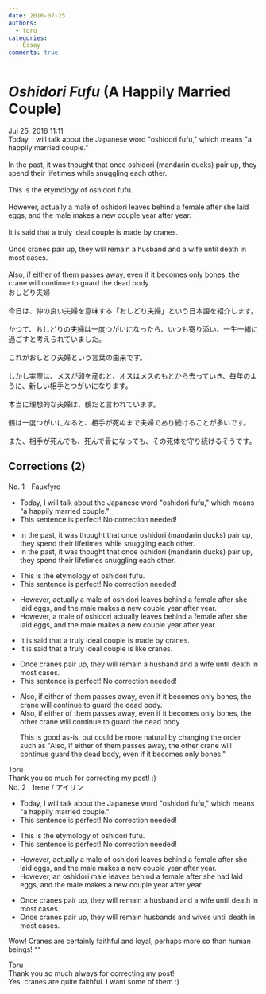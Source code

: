 ```yaml
---
date: 2016-07-25
authors:
  - toru
categories:
  - Essay
comments: true
---
```


# <strong><em>Oshidori Fufu</strong></em> (A Happily Married Couple)
<div class="date">Jul 25, 2016 11:11</div>
<div id="post"><div id="body_show_ori">
Today, I will talk about the Japanese word "oshidori fufu," which means "a happily married couple."<br/><br/>In the past, it was thought that once oshidori (mandarin ducks) pair up, they spend their lifetimes while snuggling each other.<br/><br/>This is the etymology of oshidori fufu.<br/><br/>However, actually a male of oshidori leaves behind a female after she laid eggs, and the male makes a new couple year after year.<br/><br/>It is said that a truly ideal couple is made by cranes.<br/><br/>Once cranes pair up, they will remain a husband and a wife until death in most cases.<br/><br/>Also, if either of them passes away, even if it becomes only bones, the crane will continue to guard the dead body.
</div></div>

<!-- more -->

<div id="post_ja"><div id="body_show_mo">
おしどり夫婦<br/><br/>今日は、仲の良い夫婦を意味する「おしどり夫婦」という日本語を紹介します。<br/><br/>かつて、おしどりの夫婦は一度つがいになったら、いつも寄り添い、一生一緒に過ごすと考えられていました。<br/><br/>これがおしどり夫婦という言葉の由来です。<br/><br/>しかし実際は、メスが卵を産むと、オスはメスのもとから去っていき、毎年のように、新しい相手とつがいになります。<br/><br/>本当に理想的な夫婦は、鶴だと言われています。<br/><br/>鶴は一度つがいになると、相手が死ぬまで夫婦であり続けることが多いです。<br/><br/>また、相手が死んでも、死んで骨になっても、その死体を守り続けるそうです。
</div></div>

## Corrections (2)
<div id="block"><div class="first_name"> No. 1　<span class="just_name">Fauxfyre</span></div><div id="block2">
<ul class="correction_field">
<li class="incorrect">Today, I will talk about the Japanese word "oshidori fufu," which means "a happily married couple."</li>
<li class="corrected perfect">This sentence is perfect! No correction needed!</li>
</ul>
<ul class="correction_field">
<li class="incorrect">In the past, it was thought that once oshidori (mandarin ducks) pair up, they spend their lifetimes while snuggling each other.</li>
<li class="corrected correct">
In the past, it was thought that once oshidori (mandarin ducks) pair up, they spend their lifetimes snuggling each other.
</li>
</ul>
<ul class="correction_field">
<li class="incorrect">This is the etymology of oshidori fufu.</li>
<li class="corrected perfect">This sentence is perfect! No correction needed!</li>
</ul>
<ul class="correction_field">
<li class="incorrect">However, actually a male of oshidori leaves behind a female after she laid eggs, and the male makes a new couple year after year.</li>
<li class="corrected correct">
However, a male of oshidori actually leaves behind a female after she laid eggs, and the male makes a new couple year after year.
</li>
</ul>
<ul class="correction_field">
<li class="incorrect">It is said that a truly ideal couple is made by cranes.</li>
<li class="corrected correct">
It is said that a truly ideal couple is like cranes.
</li>
</ul>
<ul class="correction_field">
<li class="incorrect">Once cranes pair up, they will remain a husband and a wife until death in most cases.</li>
<li class="corrected perfect">This sentence is perfect! No correction needed!</li>
</ul>
<ul class="correction_field">
<li class="incorrect">Also, if either of them passes away, even if it becomes only bones, the crane will continue to guard the dead body.</li>
<li class="corrected correct">
Also, if either of them passes away, even if it becomes only bones, the other crane will continue to guard the dead body.
<p class="correction_comment">This is good as-is, but could be more natural by changing the order such as "Also, if either of them passes away, the other crane will continue guard the dead body, even if it becomes only bones."</p>
</li>
</ul>
</div><div class="name"><span class="just_name">Toru</span><br>
Thank you so much for correcting my post! :)
</div>
</div>
<div id="block"><div class="first_name"> No. 2　<span class="just_name">Irene / アイリン</span></div><div id="block2">
<ul class="correction_field">
<li class="incorrect">Today, I will talk about the Japanese word "oshidori fufu," which means "a happily married couple."</li>
<li class="corrected perfect">This sentence is perfect! No correction needed!</li>
</ul>
<ul class="correction_field">
<li class="incorrect">This is the etymology of oshidori fufu.</li>
<li class="corrected perfect">This sentence is perfect! No correction needed!</li>
</ul>
<ul class="correction_field">
<li class="incorrect">However, actually a male of oshidori leaves behind a female after she laid eggs, and the male makes a new couple year after year.</li>
<li class="corrected correct">
However, <span class="f_red">an oshidori male</span> leaves behind a female after she <span class="f_red">had</span> laid eggs, and the male makes a new couple year after year.
</li>
</ul>
<ul class="correction_field">
<li class="incorrect">Once cranes pair up, they will remain a husband and a wife until death in most cases.</li>
<li class="corrected correct">
Once cranes pair up, they <span class="f_red"><span class="sline">will</span></span> remain <span class="f_blue">husbands and wives </span>until death in most cases.
</li>
</ul>
<p class="comment_small">
 Wow! Cranes are certainly faithful and loyal, perhaps more so than human beings! ^^
</p>

</div><div class="name"><span class="just_name">Toru</span><br>
Thank you so much always for correcting my post!<br/>Yes, cranes are quite faithful. I want some of them :)
</div>
</div>
